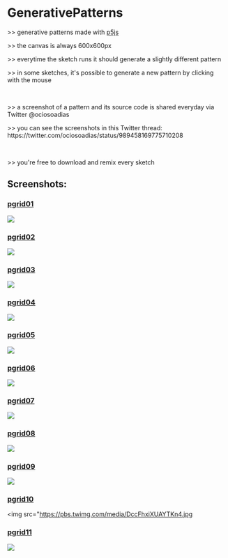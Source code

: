 # GenerativePatterns

<p>>> generative patterns made with <a href="https://p5js.org/" target="_blank"> p5js</a></p>
<p>>> the canvas is always 600x600px</p>
<p>>> everytime the sketch runs it should generate a slightly different pattern<p/>
<p>>> in some sketches, it's possible to generate a new pattern by clicking with the mouse</p><br/>

<p>>> a screenshot of a pattern and its source code is shared everyday via Twitter @ociosoadias<p/>
<p>>> you can see the screenshots in this Twitter thread: https://twitter.com/ociosoadias/status/989458169775710208</p><br/>

<p>>> you're free to download and remix every sketch</p>

<h2>Screenshots:</h2>

<a href="https://github.com/mrsilvino/GenerativePatterns/tree/master/pgrid01" target="_blank"><h3>pgrid01</h3></a>
<img src="https://pbs.twimg.com/media/Dbs-LGTWkAAQpMr.jpg">

<a href="https://github.com/mrsilvino/GenerativePatterns/tree/master/pgrid02" target="_blank"><h3>pgrid02</h3></a>
<img src="https://pbs.twimg.com/media/DbyPqLbWAAAPABx.jpg">

<a href="https://github.com/mrsilvino/GenerativePatterns/tree/master/pgrid03" target="_blank"><h3>pgrid03</h3></a>
<img src="https://pbs.twimg.com/media/Db3cKg5W4AAeP8b.jpg">

<a href="https://github.com/mrsilvino/GenerativePatterns/tree/master/pgrid04" target="_blank"><h3>pgrid04</h3></a>
<img src="https://pbs.twimg.com/media/Db8PadoX0AAwHLg.jpg">

<a href="https://github.com/mrsilvino/GenerativePatterns/tree/master/pgrid05" target="_blank"><h3>pgrid05</h3></a>
<img src="https://pbs.twimg.com/media/DcBbAxJXUAEiPH1.jpg">

<a href="https://github.com/mrsilvino/GenerativePatterns/tree/master/pgrid06" target="_blank"><h3>pgrid06</h3></a>
<img src="https://pbs.twimg.com/media/DcH4KcAW0AEwh2k.jpg">

<a href="https://github.com/mrsilvino/GenerativePatterns/tree/master/pgrid07" target="_blank"><h3>pgrid07</h3></a>
<img src="https://pbs.twimg.com/media/DcLsUNIWAAAtb4j.jpg">

<a href="https://github.com/mrsilvino/GenerativePatterns/tree/master/pgrid08" target="_blank"><h3>pgrid08</h3></a>
<img src="https://pbs.twimg.com/media/DcRIvkMXUAA5Qnn.jpg">

<a href="https://github.com/mrsilvino/GenerativePatterns/tree/master/pgrid09" target="_blank"><h3>pgrid09</h3></a>
<img src="https://pbs.twimg.com/media/DcWPwFaXkAIXplz.jpg">

<a href="https://github.com/mrsilvino/GenerativePatterns/tree/master/pgrid10" target="_blank"><h3>pgrid10</h3></a>
<img src="https://pbs.twimg.com/media/DccFhxiXUAYTKn4.jpg

<a href="https://github.com/mrsilvino/GenerativePatterns/tree/master/pgrid11" target="_blank"><h3>pgrid11</h3></a>
<img src="https://pbs.twimg.com/media/DciP2XfXcAIq2WC.jpg">